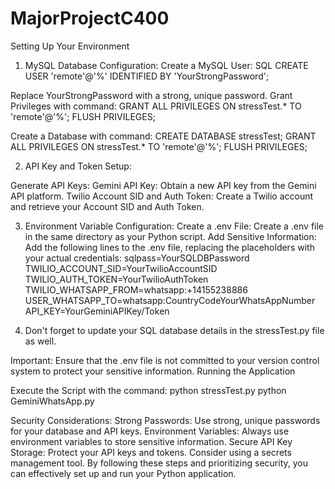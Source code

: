 # MajorProjectC400
Setting Up Your Environment

1. MySQL Database Configuration:
Create a MySQL User:
SQL
CREATE USER 'remote'@'%' IDENTIFIED BY 'YourStrongPassword';

Replace YourStrongPassword with a strong, unique password.
Grant Privileges with command:
GRANT ALL PRIVILEGES ON stressTest.* TO 'remote'@'%';
FLUSH PRIVILEGES;

Create a Database with command:
CREATE DATABASE stressTest;
GRANT ALL PRIVILEGES ON stressTest.* TO 'remote'@'%';
FLUSH PRIVILEGES;


2. API Key and Token Setup:

Generate API Keys:
Gemini API Key: Obtain a new API key from the Gemini API platform.
Twilio Account SID and Auth Token: Create a Twilio account and retrieve your Account SID and Auth Token.


3. Environment Variable Configuration:
Create a .env File: Create a .env file in the same directory as your Python script.
Add Sensitive Information: Add the following lines to the .env file, replacing the placeholders with your actual credentials:
sqlpass=YourSQLDBPassword
TWILIO_ACCOUNT_SID=YourTwilioAccountSID
TWILIO_AUTH_TOKEN=YourTwilioAuthToken
TWILIO_WHATSAPP_FROM=whatsapp:+14155238886
USER_WHATSAPP_TO=whatsapp:CountryCodeYourWhatsAppNumber
API_KEY=YourGeminiAPIKey/Token

4. Don't forget to update your SQL database details in the stressTest.py file as well. 

Important: Ensure that the .env file is not committed to your version control system to protect your sensitive information.
Running the Application


Execute the Script with the command:
python stressTest.py
python GeminiWhatsApp.py


Security Considerations:
Strong Passwords: Use strong, unique passwords for your database and API keys.
Environment Variables: Always use environment variables to store sensitive information.
Secure API Key Storage: Protect your API keys and tokens. Consider using a secrets management tool.
By following these steps and prioritizing security, you can effectively set up and run your Python application.
